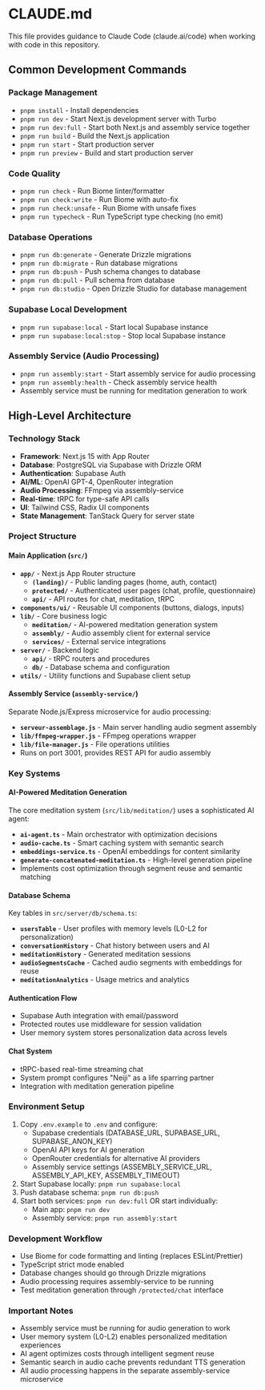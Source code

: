 # CLAUDE.md

This file provides guidance to Claude Code (claude.ai/code) when working with code in this repository.

## Common Development Commands

### Package Management
- `pnpm install` - Install dependencies
- `pnpm run dev` - Start Next.js development server with Turbo
- `pnpm run dev:full` - Start both Next.js and assembly service together
- `pnpm run build` - Build the Next.js application
- `pnpm run start` - Start production server
- `pnpm run preview` - Build and start production server

### Code Quality
- `pnpm run check` - Run Biome linter/formatter
- `pnpm run check:write` - Run Biome with auto-fix
- `pnpm run check:unsafe` - Run Biome with unsafe fixes
- `pnpm run typecheck` - Run TypeScript type checking (no emit)

### Database Operations
- `pnpm run db:generate` - Generate Drizzle migrations
- `pnpm run db:migrate` - Run database migrations
- `pnpm run db:push` - Push schema changes to database
- `pnpm run db:pull` - Pull schema from database
- `pnpm run db:studio` - Open Drizzle Studio for database management

### Supabase Local Development
- `pnpm run supabase:local` - Start local Supabase instance
- `pnpm run supabase:local:stop` - Stop local Supabase instance

### Assembly Service (Audio Processing)
- `pnpm run assembly:start` - Start assembly service for audio processing
- `pnpm run assembly:health` - Check assembly service health
- Assembly service must be running for meditation generation to work

## High-Level Architecture

### Technology Stack
- **Framework**: Next.js 15 with App Router
- **Database**: PostgreSQL via Supabase with Drizzle ORM
- **Authentication**: Supabase Auth
- **AI/ML**: OpenAI GPT-4, OpenRouter integration
- **Audio Processing**: FFmpeg via assembly-service
- **Real-time**: tRPC for type-safe API calls
- **UI**: Tailwind CSS, Radix UI components
- **State Management**: TanStack Query for server state

### Project Structure

#### Main Application (`src/`)
- **`app/`** - Next.js App Router structure
  - **`(landing)/`** - Public landing pages (home, auth, contact)
  - **`protected/`** - Authenticated user pages (chat, profile, questionnaire)
  - **`api/`** - API routes for chat, meditation, tRPC
- **`components/ui/`** - Reusable UI components (buttons, dialogs, inputs)
- **`lib/`** - Core business logic
  - **`meditation/`** - AI-powered meditation generation system
  - **`assembly/`** - Audio assembly client for external service
  - **`services/`** - External service integrations
- **`server/`** - Backend logic
  - **`api/`** - tRPC routers and procedures
  - **`db/`** - Database schema and configuration
- **`utils/`** - Utility functions and Supabase client setup

#### Assembly Service (`assembly-service/`)
Separate Node.js/Express microservice for audio processing:
- **`serveur-assemblage.js`** - Main server handling audio segment assembly
- **`lib/ffmpeg-wrapper.js`** - FFmpeg operations wrapper
- **`lib/file-manager.js`** - File operations utilities
- Runs on port 3001, provides REST API for audio assembly

### Key Systems

#### AI-Powered Meditation Generation
The core meditation system (`src/lib/meditation/`) uses a sophisticated AI agent:
- **`ai-agent.ts`** - Main orchestrator with optimization decisions
- **`audio-cache.ts`** - Smart caching system with semantic search
- **`embeddings-service.ts`** - OpenAI embeddings for content similarity
- **`generate-concatenated-meditation.ts`** - High-level generation pipeline
- Implements cost optimization through segment reuse and semantic matching

#### Database Schema
Key tables in `src/server/db/schema.ts`:
- **`usersTable`** - User profiles with memory levels (L0-L2 for personalization)
- **`conversationHistory`** - Chat history between users and AI
- **`meditationHistory`** - Generated meditation sessions
- **`audioSegmentsCache`** - Cached audio segments with embeddings for reuse
- **`meditationAnalytics`** - Usage metrics and analytics

#### Authentication Flow
- Supabase Auth integration with email/password
- Protected routes use middleware for session validation
- User memory system stores personalization data across levels

#### Chat System
- tRPC-based real-time streaming chat
- System prompt configures "Neiji" as a life sparring partner
- Integration with meditation generation pipeline

### Environment Setup
1. Copy `.env.example` to `.env` and configure:
   - Supabase credentials (DATABASE_URL, SUPABASE_URL, SUPABASE_ANON_KEY)
   - OpenAI API keys for AI generation
   - OpenRouter credentials for alternative AI providers
   - Assembly service settings (ASSEMBLY_SERVICE_URL, ASSEMBLY_API_KEY, ASSEMBLY_TIMEOUT)
2. Start Supabase locally: `pnpm run supabase:local`
3. Push database schema: `pnpm run db:push`
4. Start both services: `pnpm run dev:full` OR start individually:
   - Main app: `pnpm run dev`
   - Assembly service: `pnpm run assembly:start`

### Development Workflow
- Use Biome for code formatting and linting (replaces ESLint/Prettier)
- TypeScript strict mode enabled
- Database changes should go through Drizzle migrations
- Audio processing requires assembly-service to be running
- Test meditation generation through `/protected/chat` interface

### Important Notes
- Assembly service must be running for audio generation to work
- User memory system (L0-L2) enables personalized meditation experiences
- AI agent optimizes costs through intelligent segment reuse
- Semantic search in audio cache prevents redundant TTS generation
- All audio processing happens in the separate assembly-service microservice